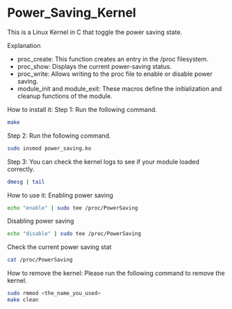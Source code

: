 # Power_Saving_Kernel
This is a Linux Kernel in C that toggle the power saving state.

Explanation
- proc_create: This function creates an entry in the /proc filesystem.
- proc_show: Displays the current power-saving status.
- proc_write: Allows writing to the proc file to enable or disable power saving.
- module_init and module_exit: These macros define the initialization and cleanup functions of the module.

How to install it:
Step 1:
Run the following command.
```sh
make
```

Step 2:
Run the following command.
```sh
sudo insmod power_saving.ko
```

Step 3:
You can check the kernel logs to see if your module loaded correctly.
```sh
dmesg | tail
```

How to use it:
Enabling power saving
```sh
echo "enable" | sudo tee /proc/PowerSaving
```

Disabling power saving
```sh
echo "disable" | sudo tee /proc/PowerSaving
```

Check the current power saving stat
```sh
cat /proc/PowerSaving
```

How to remove the kernel:
Please run the following command to remove the kernel.
```sh
sudo rmmod <the_name_you_used>
make clean
```
